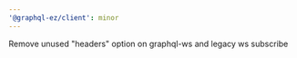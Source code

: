 ```yaml
---
'@graphql-ez/client': minor
---
```


Remove unused "headers" option on graphql-ws and legacy ws subscribe
